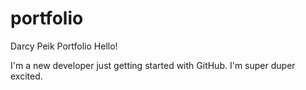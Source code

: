 # portfolio
Darcy Peik Portfolio
Hello! 

I'm a new developer just getting started with GitHub. I'm super duper excited. 
